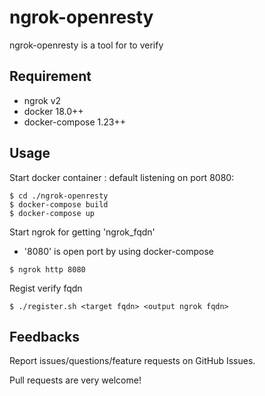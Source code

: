 # ngrok-openresty

ngrok-openresty is a tool for to verify 

Requirement
---

 - ngrok v2
 - docker 18.0++
 - docker-compose 1.23++

Usage
---

Start docker container : default listening on port 8080:

```
$ cd ./ngrok-openresty
$ docker-compose build
$ docker-compose up
```

Start ngrok for getting 'ngrok_fqdn'
 - '8080' is open port by using docker-compose

```
$ ngrok http 8080
```

Regist verify fqdn

```
$ ./register.sh <target fqdn> <output ngrok fqdn>
```

Feedbacks
---

Report issues/questions/feature requests on GitHub Issues.

Pull requests are very welcome!